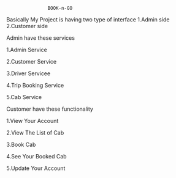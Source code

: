                    BOOK-n-GO

Basically My Project is having two type of interface
1.Admin side
2.Customer side


Admin have these services

1.Admin Service

2.Customer Service

3.Driver Servicee

4.Trip Booking Service

5.Cab Service



Customer have these functionality

1.View Your Account

2.View The List of Cab

3.Book Cab

4.See Your Booked Cab

5.Update Your Account
